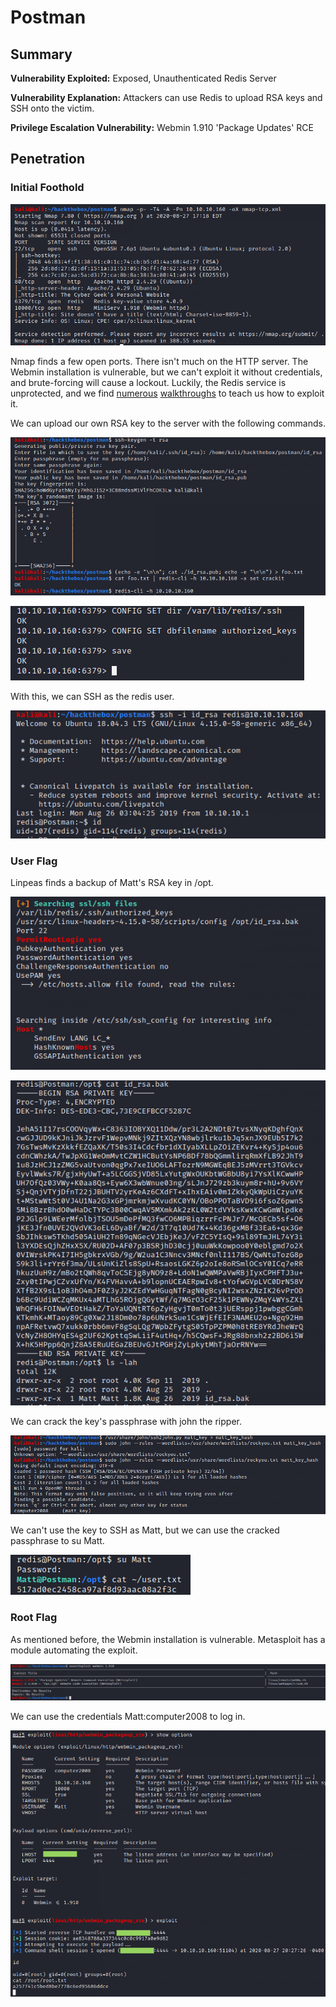 # Postman

## Summary

**Vulnerability Exploited:** Exposed, Unauthenticated Redis Server

**Vulnerability Explanation:** Attackers can use Redis to upload RSA keys and SSH onto the victim.

**Privilege Escalation Vulnerability:** Webmin 1.910 'Package Updates' RCE

## Penetration

### Initial Foothold

![](screenshots/nmap-tcp.png)

Nmap finds a few open ports. There isn't much on the HTTP server. The Webmin installation is vulnerable, but we can't exploit it without credentials, and brute-forcing will cause a lockout. Luckily, the Redis service is unprotected, and we find [numerous](https://book.hacktricks.xyz/pentesting/6379-pentesting-redis) [walkthroughs](https://medium.com/@Victor.Z.Zhu/redis-unauthorized-access-vulnerability-simulation-victor-zhu-ac7a71b2e419) to teach us how to exploit it.

We can upload our own RSA key to the server with the following commands.

![](screenshots/redis-exploit1.png)

![](screenshots/redis-exploit2.png)

With this, we can SSH as the redis user.

![](screenshots/redis-proof.png)

### User Flag

Linpeas finds a backup of Matt's RSA key in /opt.

![](screenshots/linpeas-ssh.png)

![](screenshots/id-rsa-bak.png)

We can crack the key's passphrase with john the ripper.

![](screenshots/john.png)

We can't use the key to SSH as Matt, but we can use the cracked passphrase to su Matt.

![](screenshots/matt-proof.png)

### Root Flag

As mentioned before, the Webmin installation is vulnerable. Metasploit has a module automating the exploit.

![](screenshots/searchsploit-webmin.png)

We can use the credentials Matt:computer2008 to log in.

![](screenshots/root-proof.png)